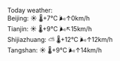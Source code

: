 Today weather:  
Beijing: ☀️   🌡️+7°C 🌬️↑0km/h  
Tianjin: ☀️   🌡️+9°C 🌬️↖15km/h  
Shijiazhuang: ⛅️  🌡️+12°C 🌬️↑12km/h  
Tangshan: ☀️   🌡️+9°C 🌬️↑14km/h  
